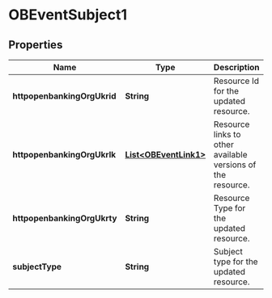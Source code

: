 
# OBEventSubject1

## Properties
Name | Type | Description | Notes
------------ | ------------- | ------------- | -------------
**httpopenbankingOrgUkrid** | **String** | Resource Id for the updated resource. | 
**httpopenbankingOrgUkrlk** | [**List&lt;OBEventLink1&gt;**](OBEventLink1.md) | Resource links to other available versions of the resource. | 
**httpopenbankingOrgUkrty** | **String** | Resource Type for the updated resource. | 
**subjectType** | **String** | Subject type for the updated resource.  | 



